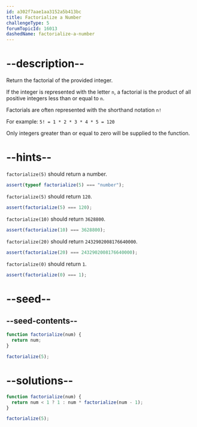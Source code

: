 ```yaml
---
id: a302f7aae1aa3152a5b413bc
title: Factorialize a Number
challengeType: 5
forumTopicId: 16013
dashedName: factorialize-a-number
---
```


# --description--

Return the factorial of the provided integer.

If the integer is represented with the letter `n`, a factorial is the product of all positive integers less than or equal to `n`.

Factorials are often represented with the shorthand notation `n!`

For example: `5! = 1 * 2 * 3 * 4 * 5 = 120`

Only integers greater than or equal to zero will be supplied to the function.

# --hints--

`factorialize(5)` should return a number.

```js
assert(typeof factorialize(5) === "number");
```

`factorialize(5)` should return `120`.

```js
assert(factorialize(5) === 120);
```

`factorialize(10)` should return `3628800`.

```js
assert(factorialize(10) === 3628800);
```

`factorialize(20)` should return `2432902008176640000`.

```js
assert(factorialize(20) === 2432902008176640000);
```

`factorialize(0)` should return `1`.

```js
assert(factorialize(0) === 1);
```

# --seed--

## --seed-contents--

```js
function factorialize(num) {
  return num;
}

factorialize(5);
```

# --solutions--

```js
function factorialize(num) {
  return num < 1 ? 1 : num * factorialize(num - 1);
}

factorialize(5);
```
